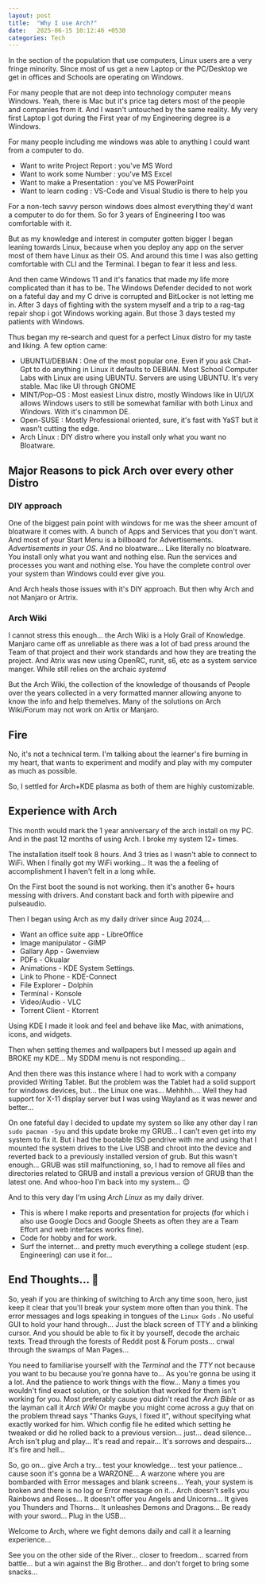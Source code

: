 ```yaml
---
layout: post
title:  "Why I use Arch?"
date:   2025-06-15 10:12:46 +0530
categories: Tech
---
```



In the section of the population that use computers, Linux users are a very fringe minority. Since most of us get a new Laptop or the PC/Desktop we get in offices and Schools are operating on Windows.

For many people that are not deep into technology computer means Windows. Yeah, there is Mac but it's price tag deters most of the people and companies from it. And I wasn't untouched by the same reality. My very first Laptop I got during the First year of my Engineering degree is a Windows.

For many people including me windows was able to anything I could want from a computer to do.

- Want to write Project Report : you've MS Word
- Want to work some Number : you've MS Excel
- Want to make a Presentation : you've MS PowerPoint
- Want to learn coding : VS-Code and Visual Studio is there to help you

For a non-tech savvy person windows does almost everything they'd want a computer to do for them. So for 3 years of Engineering I too was comfortable with it.

But as my knowledge and interest in computer gotten bigger I began leaning towards Linux, because when you deploy any app on the server most of them have Linux as their OS. And around this time I was also getting comfortable with CLI and the Terminal. I began to fear it less and less.

And then came Windows 11 and it's fanatics that made my life more complicated than it has to be. The Windows Defender decided to not work on a fateful day and my C drive is corrupted and BitLocker is not letting me in. After 3 days of fighting with the system myself and a trip to a rag-tag repair shop i got Windows working again. But those 3 days tested my patients with Windows.

Thus began my re-search and quest for a perfect Linux distro for my taste and liking. A few option came:

- UBUNTU/DEBIAN : One of the most popular one. Even if you ask Chat-Gpt to do anything in Linux it defaults to DEBIAN. Most School Computer Labs with Linux are using UBUNTU. Servers are using UBUNTU. It's very stable. Mac like UI through GNOME
- MINT/Pop-OS : Most easiest Linux distro, mostly Windows like in UI/UX allows Windows users to still be somewhat familiar with both Linux and Windows. With it's cinammon DE.
- Open-SUSE : Mostly Professional oriented, sure, it's fast with YaST but it wasn't cutting the edge.
- Arch Linux : DIY distro where you install only what you want  no Bloatware.

## Major Reasons to pick Arch over every other Distro

### DIY approach

One of the biggest pain point with windows  for me was the sheer amount of bloatware it comes with. A bunch of Apps and Services that you don't want. And most of your Start Menu is a billboard for Advertisements. *Advertisements in your OS*. And no bloatware... Like literally no bloatware. You install only what you want and nothing else. Run the services and processes you want and nothing else. You have the complete control over your system than Windows could ever give you.

And Arch heals those issues with it's DIY approach. But then why Arch and not Manjaro or Artrix.

### Arch Wiki

I cannot stress this enough... the Arch Wiki is a Holy Grail of Knowledge. Manjaro came off as unreliable as there was a lot of bad press around the Team of that project and their work standards and how they are treating the project. And Atrix was new using OpenRC, runit, s6, etc as a system service manger. While still relies on the archaic *systemd*

But the Arch Wiki, the collection of the knowledge of thousands of People over the years collected in a very formatted manner allowing anyone to know the info and help themelves.
Many of the solutions on Arch Wiki/Forum may not work on Artix or Manjaro.

## Fire

No, it's not a technical term. I'm talking about the learner's fire burning in my heart, that wants to experiment and modify and play with my computer as much as possible.

So, I settled for Arch+KDE plasma as both of them are highly customizable.

## Experience with Arch

This month would mark the 1 year anniversary of the arch install on my PC. And in the past 12 months of using Arch. I broke my system 12+ times.

The installation itself took 8 hours. And 3 tries as I wasn't able to connect to WiFi.
When I finally got my WiFi working... It was the a feeling of accomplishment I haven't felt in a long while.

On the First boot the sound is not working. then it's another 6+ hours messing with drivers. And constant back and forth with pipewire and pulseaudio.

Then I began using Arch as my daily driver since Aug 2024,...

- Want an office suite app - LibreOffice
- Image manipulator - GIMP
- Gallary App - Gwenview
- PDFs - Okualar
- Animations - KDE System Settings.
- Link to Phone - KDE-Connect
- File Explorer - Dolphin
- Terminal - Konsole
- Video/Audio - VLC
- Torrent Client - Ktorrent

Using KDE I made it look and feel and behave like Mac, with animations, icons, and widgets.

Then when setting themes and wallpapers but I messed up again and BROKE my KDE...
My SDDM menu is not responding...

And then there was this instance where I had to work with a company provided Writing Tablet. But the problem was the Tablet had a solid support for windows devices, but... the Linux one was... Mehhhh.... Well they had support for X-11 display server but I was using Wayland as it was newer and better...

On one fateful day I decided to update my system so like any other day I ran
`sudo pacman -Syu` and this update broke my GRUB... I can't even get into my system to fix it. But i had the bootable ISO pendrive with me and using that I mounted the system drives to the Live USB and chroot into the device and reverted back to a previously installed version of grub. But this wasn't enough... GRUB was still malfunctioning, so, I had to remove all files and directories related to GRUB and install a previous version of GRUB than the latest one. And whoo-hoo I'm back into my system... 😌

And to this very day I'm using *Arch Linux* as my daily driver.

- This is where I make reports and presentation for projects (for which i also use Google Docs and Google Sheets as often they are a Team Effort and web interfaces works fine).
- Code for hobby and for work.
- Surf the internet... and pretty much everything a college student (esp. Engineering) can use it for...

## End Thoughts... 🫠

So, yeah if you are thinking of switching to Arch any time soon, hero,  just keep it clear that you'll break your system more often than you think. The error messages and logs speaking in tongues of the `Linux Gods` . No useful GUI to hold your hand through... Just the black screen of TTY and a blinking cursor.  And you should be able to fix it by yourself, decode the archaic texts. Tread through the forests of Reddit post & Forum posts... crwal through the swamps of Man Pages...

You need to familiarise yourself with the *Terminal* and the *TTY*  not because you want to bu because you're gonna have to... As you're gonna be using it a lot. And the patience to work things with the flow... Many a times you wouldn't find exact solution, or the solution that worked for them isn't working for you. Most preferably cause you didn't read the *Arch Bible* or as the layman call it *Arch Wiki*  Or maybe you might come across a guy that on the problem thread says "Thanks Guys, I fixed it", without specifying what exactly worked for him. Which config file he edited which setting he tweaked or did he rolled back to a previous version... just... dead silence...
  Arch isn't plug and play...
  It's read and repair...
  It's sorrows and despairs...
  It's fire and hell...
  
So, go on... give Arch a try... test your knowledge... test your patience... cause soon it's gonna be a WARZONE...  A warzone where you are bombarded with Error messages and blank screens... Yeah, your system is broken and there is no log or Error message on it...  Arch doesn't sells you Rainbows and Roses... It doesn't offer you Angels and Unicorns... It gives you Thunders and Thorns... It unleashes Demons and Dragons... Be ready with your sword... Plug in the USB...

Welcome to Arch, where we fight demons daily and call it a learning experience...

See you on the other side of the River... closer to freedom... scarred from battle... but a win against the Big Brother... and don't forget to bring some snacks...
